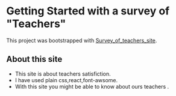 # Getting Started with a survey of "Teachers"
This project was bootstrapped with [Survey_of_teachers_site](https://determined-hoover-4a2684.netlify.app/).

## About this site

* This site is about teachers satisfiction.
* I have used plain css,react,font-awsome.
*   With this site you might be able to know about ours teachers .


